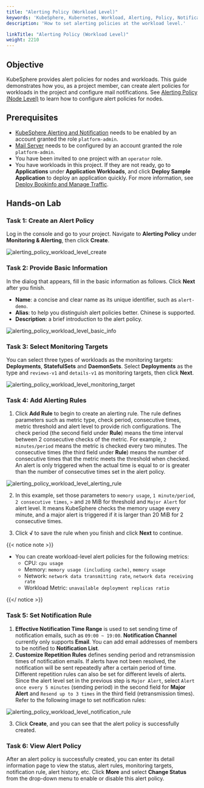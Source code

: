 ```yaml
---
title: "Alerting Policy (Workload Level)"
keywords: 'KubeSphere, Kubernetes, Workload, Alerting, Policy, Notification'
description: 'How to set alerting policies at the workload level.'

linkTitle: "Alerting Policy (Workload Level)"
weight: 2210
---
```


## Objective

KubeSphere provides alert policies for nodes and workloads. This guide demonstrates how you, as a project member, can create alert policies for workloads in the project and configure mail notifications. See [Alerting Policy (Node Level)](../../../cluster-administration/alerting/alerting-policy/) to learn how to configure alert policies for nodes.

## Prerequisites

- [KubeSphere Alerting and Notification](../../../pluggable-components/alerting-notification/) needs to be enabled by an account granted the role `platform-admin`.
- [Mail Server](../../../cluster-administration/cluster-settings/mail-server/) needs to be configured by an account granted the role `platform-admin`.
- You have been invited to one project with an `operator` role.
- You have workloads in this project. If they are not ready, go to **Applications** under **Application Workloads**, and click **Deploy Sample Application** to deploy an application quickly. For more information, see [Deploy Bookinfo and Manage Traffic](../../../quick-start/deploy-bookinfo-to-k8s/).

## Hands-on Lab

### Task 1: Create an Alert Policy

Log in the console and go to your project. Navigate to **Alerting Policy** under **Monitoring & Alerting**, then click **Create**.

![alerting_policy_workload_level_create](/images/docs/alerting/alerting_policy_workload_level_create.png)

### Task 2: Provide Basic Information

In the dialog that appears, fill in the basic information as follows. Click **Next** after you finish.
- **Name**: a concise and clear name as its unique identifier, such as `alert-demo`.
- **Alias**: to help you distinguish alert policies better. Chinese is supported.
- **Description**: a brief introduction to the alert policy.

![alerting_policy_workload_level_basic_info](/images/docs/alerting/alerting_policy_workload_level_basic_info.png)

### Task 3: Select Monitoring Targets

You can select three types of workloads as the monitoring targets: **Deployments**, **StatefulSets** and **DaemonSets**. Select **Deployments** as the type and `reviews-v1` and `details-v1` as monitoring targets, then click **Next**.

![alerting_policy_workload_level_monitoring_target](/images/docs/alerting/alerting_policy_workload_level_monitoring_target.png)

### Task 4: Add Alerting Rules

1. Click **Add Rule** to begin to create an alerting rule. The rule defines parameters such as metric type, check period, consecutive times, metric threshold and alert level to provide rich configurations. The check period (the second field under **Rule**) means the time interval between 2 consecutive checks of the metric. For example, `2 minutes/period` means the metric is checked every two minutes. The consecutive times (the third field under **Rule**) means the number of consecutive times that the metric meets the threshold when checked. An alert is only triggered when the actual time is equal to or is greater than the number of consecutive times set in the alert policy.

![alerting_policy_workload_level_alerting_rule](/images/docs/alerting/alerting_policy_workload_level_alerting_rule.png)

2. In this example, set those parameters to `memory usage`, `1 minute/period`, `2 consecutive times`, `>` and `20` MiB for threshold and `Major Alert` for alert level. It means KubeSphere checks the memory usage every minute, and a major alert is triggered if it is larger than 20 MiB for 2 consecutive times.  

3. Click **√** to save the rule when you finish and click **Next** to continue.

{{< notice note >}}

- You can create workload-level alert policies for the following metrics:
    - CPU: `cpu usage`
    - Memory: `memory usage (including cache)`, `memory usage`
    - Network: `network data transmitting rate`, `network data receiving rate`
    - Workload Metric: `unavailable deployment replicas ratio`

{{</ notice >}}

### Task 5: Set Notification Rule

1. **Effective Notification Time Range** is used to set sending time of notification emails, such as `09:00 ~ 19:00`. **Notification Channel** currently only supports **Email**. You can add email addresses of members to be notified to **Notification List**.
1. **Customize Repetition Rules** defines sending period and retransmission times of notification emails. If alerts have not been resolved, the notification will be sent repeatedly after a certain period of time. Different repetition rules can also be set for different levels of alerts. Since the alert level set in the previous step is `Major Alert`, select `Alert once every 5 minutes` (sending period) in the second field for **Major Alert** and `Resend up to 3 times` in the third field (retransmission times). Refer to the following image to set notification rules:

![alerting_policy_workload_level_notification_rule](/images/docs/alerting/alerting_policy_workload_level_notification_rule.png)

3. Click **Create**, and you can see that the alert policy is successfully created.

### Task 6: View Alert Policy

After an alert policy is successfully created, you can enter its detail information page to view the status, alert rules, monitoring targets, notification rule, alert history, etc. Click **More** and select **Change Status** from the drop-down menu to enable or disable this alert policy.